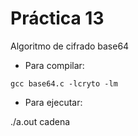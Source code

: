 # Práctica 13

Algoritmo de cifrado base64

* Para compilar:
``` 
gcc base64.c -lcryto -lm
```

* Para ejecutar:

./a.out cadena